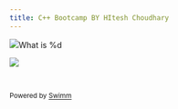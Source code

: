 ```yaml
---
title: C++ Bootcamp BY HItesh Choudhary
---
```

![](https://firebasestorage.googleapis.com/v0/b/swimmio.appspot.com/o/repositories%2FZ2l0aHViJTNBJTNBQ09ESU5HJTNBJTNBS0lOR1NNSVRIQU1JVA%3D%3D%2F8126922b-ec2f-4de0-8479-55dc5d8bcfd5.png?alt=media&token=efb34e1a-8595-4521-b0e7-5d5182061286)What is %d

![](https://firebasestorage.googleapis.com/v0/b/swimmio.appspot.com/o/repositories%2FZ2l0aHViJTNBJTNBQ09ESU5HJTNBJTNBS0lOR1NNSVRIQU1JVA%3D%3D%2F3b2e17a1-8be2-49d9-8855-65af7013b52d.png?alt=media&token=31be0349-93d1-4edf-b6aa-e364e6bdbee1)

&nbsp;

<SwmMeta version="3.0.0" repo-id="Z2l0aHViJTNBJTNBQ09ESU5HJTNBJTNBS0lOR1NNSVRIQU1JVA==" repo-name="CODING"><sup>Powered by [Swimm](https://app.swimm.io/)</sup></SwmMeta>
